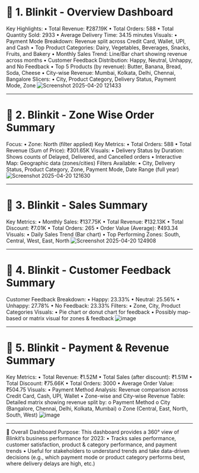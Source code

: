 # 🔵 1. Blinkit - Overview Dashboard

Key Highlights:
•	Total Revenue: ₹287.19K
•	Total Orders: 588
•	Total Quantity Sold: 2933
•	Average Delivery Time: 34.15 minutes
Visuals:
•	Payment Mode Breakdown: Revenue split across Credit Card, Wallet, UPI, and Cash
•	Top Product Categories: Dairy, Vegetables, Beverages, Snacks, Fruits, and Bakery
•	Monthly Sales Trend: Line/Bar chart showing revenue across months
•	Customer Feedback Distribution: Happy, Neutral, Unhappy, and No Feedback
•	Top 5 Products (by revenue): Butter, Banana, Bread, Soda, Cheese
•	City-wise Revenue: Mumbai, Kolkata, Delhi, Chennai, Bangalore
Slicers:
•	City, Product Category, Delivery Status, Payment Mode, Zone
![Screenshot 2025-04-20 121433](https://github.com/user-attachments/assets/61e710a0-c7bd-4001-86a7-05cb64020047)

________________________________________
# 🔵 2. Blinkit - Zone Wise Order Summary

Focus:
•	Zone: North (filter applied)
Key Metrics:
•	Total Orders: 588
•	Total Revenue (Sum of Price): ₹301.65K
Visuals:
•	Delivery Status by Duration: Shows counts of Delayed, Delivered, and Cancelled orders
•	Interactive Map: Geographic data (zones/cities)
Filters Available:
•	City, Delivery Status, Product Category, Zone, Payment Mode, Date Range (full year)
![Screenshot 2025-04-20 121630](https://github.com/user-attachments/assets/7cd8e579-b788-4455-9653-6a8af07bad79)

________________________________________
# 🔵 3. Blinkit - Sales Summary

Key Metrics:
•	Monthly Sales: ₹137.75K
•	Total Revenue: ₹132.13K
•	Total Discount: ₹7.01K
•	Total Orders: 265
•	Order Value (Average): ₹493.34
Visuals:
•	Daily Sales Trend (Bar chart)
•	Top Performing Zones: South, Central, West, East, North
![Screenshot 2025-04-20 124908](https://github.com/user-attachments/assets/b98827d2-94c6-4a91-b88c-fd0609098d53)


________________________________________
# 🔵 4. Blinkit - Customer Feedback Summary

Customer Feedback Breakdown:
•	Happy: 23.33%
•	Neutral: 25.56%
•	Unhappy: 27.78%
•	No Feedback: 23.33%
Filters:
•	Zone, City, Product Categories
Visuals:
•	Pie chart or donut chart for feedback
•	Possibly map-based or matrix visual for zones & feedback
![image](https://github.com/user-attachments/assets/c968d672-fa73-447f-ba5b-4b3b3883ff33)

________________________________________
# 🔵 5. Blinkit - Payment & Revenue Summary

Key Metrics:
•	Total Revenue: ₹1.52M
•	Total Sales (after discount): ₹1.51M
•	Total Discount: ₹75.66K
•	Total Orders: 3000
•	Average Order Value: ₹504.75
Visuals:
•	Payment Method Analysis: Revenue comparison across Credit Card, Cash, UPI, Wallet
•	Zone-wise and City-wise Revenue Table: Detailed matrix showing revenue split by:
o	Payment Method
o	City (Bangalore, Chennai, Delhi, Kolkata, Mumbai)
o	Zone (Central, East, North, South, West)
![image](https://github.com/user-attachments/assets/350bc13a-2a32-4d4d-8ab0-3f5b84f0ab51)

________________________________________
🌟 Overall Dashboard Purpose:
This dashboard provides a 360° view of Blinkit’s business performance for 2023:
•	Tracks sales performance, customer satisfaction, product & category performance, and payment trends
•	Useful for stakeholders to understand trends and take data-driven decisions (e.g., which payment mode or product category performs best, where delivery delays are high, etc.)

